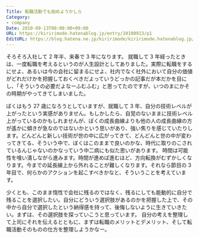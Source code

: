 ```yaml
---
Title: 転職活動でも始めようかしら
Category:
- company
Date: 2010-09-13T00:00:00+09:00
URL: https://kiririmode.hatenablog.jp/entry/20100913/p1
EditURL: https://blog.hatena.ne.jp/kiririmode/kiririmode.hatenablog.jp/atom/entry/8454420450078211593
---
```



そろそろ入社して 2 年半、来春で 3 年になります。
就職して 3 年経ったときは、一度転職を考えるというのが人生設計としてありました。実際に転職をするにせよ、あるいは今の会社に留まるにせよ、社内でなく社外において自分の価値がどれだけかを把握しておくべきだよっていうどっかの記事だが本だかを目にし、「そういうの必要だよなーふむふむ」と思ってたのですが、いつのまにかその時期がやってきてしまいました。

ぼくはもう 27 歳になろうとしていますが、就職して 3 年、自分の技術レベルが上がったという実感がありません。もしかしたら、自覚のないままに技術レベル上がっているのかもしれませんが、ぼくの成長曲線よりも他の人の成長曲線の方が遙かに傾きが急なのではないかという思いがあり、強い焦りを感じていたりします。どんどんと新しい技術が世の中に広がってきて、どんどんと世の中が変わってきてる、そういう中で、ぼくはこのままで良いのかな、時代に取りのこされているんじゃないのかなっていう中二病にも似た思いがあります。
時間は可能性を喰い潰しながら進みます。時間が進めば進むほど、方向転換がむずかしくなります。今までの延長線上から外れることが難しくなります。それなら節目の 3 年目で、何らかのアクションを起こすべきかなと、そういうことを考えています。

少くとも、このまま惰性で会社に残るのではなく、残るにしても能動的に自分で残ることを選択したい。自分にどういう選択肢があるのかを把握した上で、その中から自分で選択したという納得感を持って、後悔しないように生きていきたい。まずは、その選択肢を探っていこうと思っています。
自分の考えを整理して上司にそれを伝えるとともに、まずは転職のメリットとデメリット、そして転職活動そのものの仕方を整理しようかなー。
